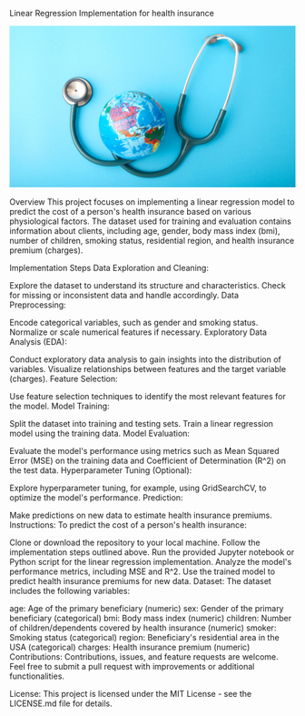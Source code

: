 Linear Regression Implementation for health insurance

![Alt text](image.png)

Overview
This project focuses on implementing a linear regression model to predict the cost of a person's health insurance based on various physiological factors. The dataset used for training and evaluation contains information about clients, including age, gender, body mass index (bmi), number of children, smoking status, residential region, and health insurance premium (charges).

Implementation Steps
Data Exploration and Cleaning:

Explore the dataset to understand its structure and characteristics.
Check for missing or inconsistent data and handle accordingly.
Data Preprocessing:

Encode categorical variables, such as gender and smoking status.
Normalize or scale numerical features if necessary.
Exploratory Data Analysis (EDA):

Conduct exploratory data analysis to gain insights into the distribution of variables.
Visualize relationships between features and the target variable (charges).
Feature Selection:

Use feature selection techniques to identify the most relevant features for the model.
Model Training:

Split the dataset into training and testing sets.
Train a linear regression model using the training data.
Model Evaluation:

Evaluate the model's performance using metrics such as Mean Squared Error (MSE) on the training data and Coefficient of Determination (R^2) on the test data.
Hyperparameter Tuning (Optional):

Explore hyperparameter tuning, for example, using GridSearchCV, to optimize the model's performance.
Prediction:

Make predictions on new data to estimate health insurance premiums.
Instructions:
To predict the cost of a person's health insurance:

Clone or download the repository to your local machine.
Follow the implementation steps outlined above.
Run the provided Jupyter notebook or Python script for the linear regression implementation.
Analyze the model's performance metrics, including MSE and R^2.
Use the trained model to predict health insurance premiums for new data.
Dataset:
The dataset includes the following variables:

age: Age of the primary beneficiary (numeric)
sex: Gender of the primary beneficiary (categorical)
bmi: Body mass index (numeric)
children: Number of children/dependents covered by health insurance (numeric)
smoker: Smoking status (categorical)
region: Beneficiary's residential area in the USA (categorical)
charges: Health insurance premium (numeric)
Contributions:
Contributions, issues, and feature requests are welcome. Feel free to submit a pull request with improvements or additional functionalities.

License:
This project is licensed under the MIT License - see the LICENSE.md file for details.